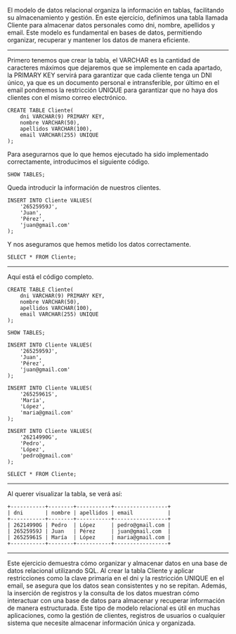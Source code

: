 El modelo de datos relacional organiza la información en tablas, facilitando su almacenamiento y gestión. En este ejercicio, definimos una tabla llamada Cliente para almacenar datos personales como dni, nombre, apellidos y email. Este modelo es fundamental en bases de datos, permitiendo organizar, recuperar y mantener los datos de manera eficiente.

---

Primero tenemos que crear la tabla, el VARCHAR es la cantidad de caracteres máximos que dejaremos que se implemente en cada apartado, la PRIMARY KEY servirá para garantizar que cada cliente tenga un DNI único, ya que es un documento personal e intransferible, por último en el email pondremos la restricción UNIQUE para garantizar que no haya dos clientes con el mismo correo electrónico.

```
CREATE TABLE Cliente(
	dni VARCHAR(9) PRIMARY KEY,
	nombre VARCHAR(50),
	apellidos VARCHAR(100),
	email VARCHAR(255) UNIQUE
);
```

Para asegurarnos que lo que hemos ejecutado ha sido implementado correctamente, introducimos el siguiente código.

```
SHOW TABLES;
```

Queda introducir la información de nuestros clientes.

```
INSERT INTO Cliente VALUES(
	'26525959J',
	'Juan',
	'Pérez',
	'juan@gmail.com'
);
```

Y nos aseguramos que hemos metido los datos correctamente.

```
SELECT * FROM Cliente;
```

---

Aquí está el código completo.

```
CREATE TABLE Cliente(
	dni VARCHAR(9) PRIMARY KEY,
	nombre VARCHAR(50),
	apellidos VARCHAR(100),
	email VARCHAR(255) UNIQUE
);

SHOW TABLES;

INSERT INTO Cliente VALUES(
	'26525959J',
	'Juan',
	'Pérez',
	'juan@gmail.com'
);

INSERT INTO Cliente VALUES(
	'26525961S',
	'María',
	'López',
	'maria@gmail.com'
);

INSERT INTO Cliente VALUES(
	'26214990G',
	'Pedro',
	'López',
	'pedro@gmail.com'
);

SELECT * FROM Cliente;
```

---

Al querer visualizar la tabla, se verá así:

```
+-----------+--------+-----------+-----------------+
| dni       | nombre | apellidos | email           |
+-----------+--------+-----------+-----------------+
| 26214990G | Pedro  | López     | pedro@gmail.com |
| 26525959J | Juan   | Pérez     | juan@gmail.com  |
| 26525961S | María  | López     | maria@gmail.com |
+-----------+--------+-----------+-----------------+
```

---

Este ejercicio demuestra cómo organizar y almacenar datos en una base de datos relacional utilizando SQL. Al crear la tabla Cliente y aplicar restricciones como la clave primaria en el dni y la restricción UNIQUE en el email, se asegura que los datos sean consistentes y no se repitan. Además, la inserción de registros y la consulta de los datos muestran cómo interactuar con una base de datos para almacenar y recuperar información de manera estructurada. Este tipo de modelo relacional es útil en muchas aplicaciones, como la gestión de clientes, registros de usuarios o cualquier sistema que necesite almacenar información única y organizada.
